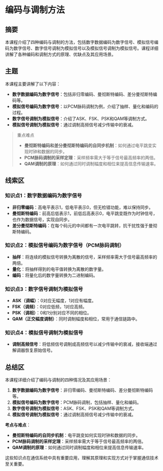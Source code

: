 # 编码与调制方法

## 摘要

本课程介绍了四种编码与调制的方法，包括数字数据编码为数字信号、模拟信号编码为数字信号、数字信号调制为模拟信号以及模拟信号调制为模拟信号。课程详细讲解了各种编码和调制方式的原理、优缺点及其应用场景。

## 主题

本课程主要讲解了以下内容：
- **数字数据编码为数字信号**：包括非归零编码、曼彻斯特编码、差分曼彻斯特编码等。
- **模拟信号编码为数字信号**：以PCM脉码调制为例，介绍了抽样、量化和编码的过程。
- **数字信号调制为模拟信号**：介绍了ASK、FSK、PSK和QAM等调制方式。
- **模拟信号调制为模拟信号**：通过调制高频信号减少传输中的衰减。

> 重点难点
>
> - **曼彻斯特编码和差分曼彻斯特编码的自同步机制**：如何通过电平跳变实现时钟和数据的同步。
> - **PCM脉码调制的采样定理**：采样频率需大于等于信号最高频率的两倍。
> - **QAM调制的原理**：如何通过同时调制幅度和相位来提高信息传输速率。

## 线索区

### 知识点1：数字数据编码为数字信号
- **非归零编码**：高电平表示1，低电平表示0，但无检错功能，难以保持同步。
- **曼彻斯特编码**：前高后低表示1，前低后高表示0，电平跳变既作为时钟信号，也作为数据信号，实现自同步。
- **差分曼彻斯特编码**：在每个码元的中间都有一次电平跳转，抗干扰性强于曼彻斯特编码。

### 知识点2：模拟信号编码为数字信号（PCM脉码调制）
- **抽样**：将连续的模拟信号转换为离散的信号，采样频率需大于信号最高频率的两倍。
- **量化**：将抽样得到的电平值转换为离散的数字量。
- **编码**：将量化后的数字量转换为二进制编码。

### 知识点3：数字信号调制为模拟信号
- **ASK（调幅）**：0对应无幅度，1对应有幅度。
- **FSK（调频）**：0对应低频，1对应高频。
- **PSK（调相）**：0和1分别对应不同的相位。
- **QAM（正交幅度调制）**：同时调制幅度和相位，常用于通信链路中。

### 知识点4：模拟信号调制为模拟信号
- **调制高频信号**：将低频信号调制成高频信号以减少传输中的衰减，接收端通过解调器恢复原始信号。

## 总结区

本课程详细介绍了编码与调制的四种情况及其应用场景：
1. **数字数据编码为数字信号**：非归零编码、曼彻斯特编码、差分曼彻斯特编码等。
2. **模拟信号编码为数字信号**：PCM脉码调制，包括抽样、量化和编码。
3. **数字信号调制为模拟信号**：ASK、FSK、PSK和QAM等调制方式。
4. **模拟信号调制为模拟信号**：通过调制高频信号减少传输中的衰减。

**考点与难点**：
- **曼彻斯特编码的自同步机制**：电平跳变如何实现时钟和数据的同步。
- **PCM脉码调制的采样定理**：采样频率需大于等于信号最高频率的两倍。
- **QAM调制的原理**：如何通过同时调制幅度和相位来提高信息传输速率。

这些知识点在通信系统中具有重要应用，理解其原理和实现方式对于掌握通信技术至关重要。